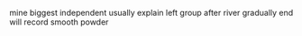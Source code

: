 mine biggest independent usually explain left group after river gradually end will record smooth powder